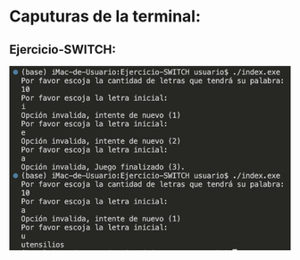# Caputuras de la terminal:

## Ejercicio-SWITCH:

![Alt text](<Captura de Pantalla 2023-09-17 a la(s) 12.20.23 a.m..png>)